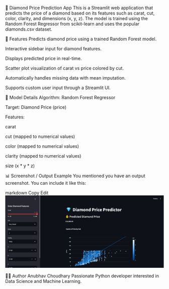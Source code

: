💎 Diamond Price Prediction App
This is a Streamlit web application that predicts the price of a diamond based on its features such as carat, cut, color, clarity, and dimensions (x, y, z). The model is trained using the Random Forest Regressor from scikit-learn and uses the popular diamonds.csv dataset.

📌 Features
Predicts diamond price using a trained Random Forest model.

Interactive sidebar input for diamond features.

Displays predicted price in real-time.

Scatter plot visualization of carat vs price colored by cut.

Automatically handles missing data with mean imputation.

Supports custom user input through a Streamlit UI.

🧠 Model Details
Algorithm: Random Forest Regressor

Target: Diamond Price (price)

Features:

carat

cut (mapped to numerical values)

color (mapped to numerical values)

clarity (mapped to numerical values)

size (x * y * z)

📊 Screenshot / Output Example
You mentioned you have an output screenshot. You can include it like this:

markdown
Copy
Edit
![App Screenshot](./Screenshort/Output.png)

🧑‍💻 Author
Anubhav Choudhary
Passionate Python developer interested in Data Science and Machine Learning.

